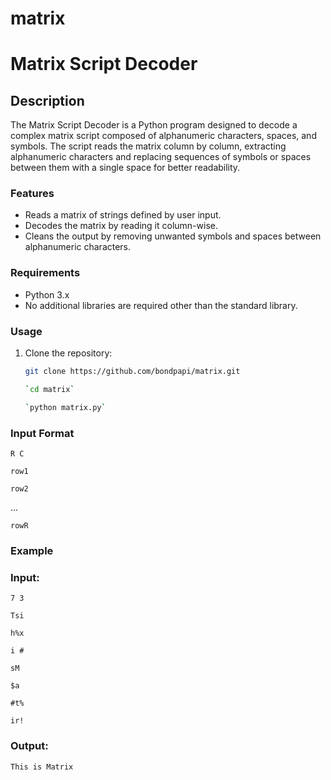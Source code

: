 # matrix
# Matrix Script Decoder

## Description

The Matrix Script Decoder is a Python program designed to decode a complex matrix script composed of alphanumeric characters, spaces, and symbols. The script reads the matrix column by column, extracting alphanumeric characters and replacing sequences of symbols or spaces between them with a single space for better readability.

### Features

- Reads a matrix of strings defined by user input.
- Decodes the matrix by reading it column-wise.
- Cleans the output by removing unwanted symbols and spaces between alphanumeric characters.

### Requirements

- Python 3.x
- No additional libraries are required other than the standard library.

### Usage

1. Clone the repository:
   ```bash
   git clone https://github.com/bondpapi/matrix.git

   `cd matrix`

   `python matrix.py`

### Input Format

`R C`

`row1`

`row2`

...

`rowR`

### Example
### Input:

`7 3`

`Tsi`

`h%x`

`i #`

`sM`

`$a`

`#t%`

`ir!`

### Output:

`This is Matrix`